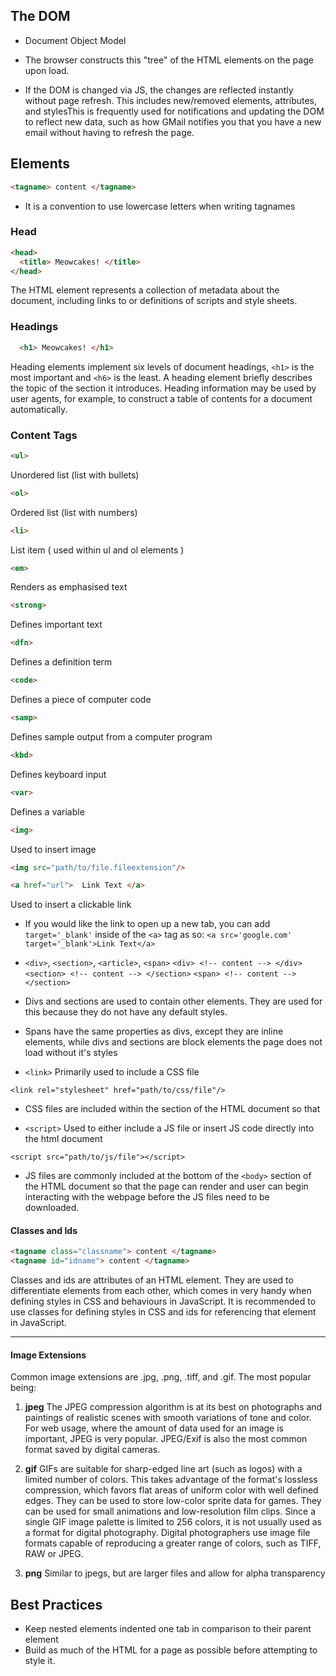 ## The DOM

* Document Object Model

* The browser constructs this "tree" of the HTML elements on the page upon load.

* If the DOM is changed via JS, the changes are reflected instantly without page refresh. This includes new/removed elements, attributes, and stylesThis is frequently used for notifications and updating the DOM to reflect new data, such as how GMail notifies you that you have a new email without having to refresh the page.

## Elements
~~~html
<tagname> content </tagname>
~~~

* It is a convention to use lowercase letters when writing tagnames

### Head
~~~html
<head>
  <title> Meowcakes! </title>
</head>
~~~

The HTML <head> element represents a collection of metadata about the document, including links to or definitions of scripts and style sheets.

### Headings
```html
  <h1> Meowcakes! </h1>
```

Heading elements implement six levels of document headings, `<h1>` is the most important and `<h6>` is the least. A heading element briefly describes the topic of the section it introduces. Heading information may be used by user agents, for example, to construct a table of contents for a document automatically.

### Content Tags

```html
<ul>
```

Unordered list (list with bullets)

```html
<ol>
```
Ordered list (list with numbers)

```html
<li>
```
List item ( used within ul and ol elements )

```html
<em>
```
Renders as emphasised text

```html
<strong>
```
Defines important text

```html
<dfn>
```
Defines a definition term

```html
<code>
```
Defines a piece of computer code

```html
<samp>
```
Defines sample output from a computer program

```html
<kbd>
```
Defines keyboard input

```html
<var>
```
Defines a variable

```html
<img>
```
Used to insert image

```html
<img src="path/to/file.fileextension"/>
```

```html
<a href="url">  Link Text </a>
```
Used to insert a clickable link
* If you would like the link to open up a new tab, you can add ``target='_blank'`` inside of the `<a>` tag as so: ``<a src='google.com' target='_blank'>Link Text</a>``
* ``<div>``, ``<section>``, ``<article>``, ``<span>``
```<div> <!-- content --> </div>```
```<section> <!-- content --> </section>```
```<span> <!-- content --> </section>```

* Divs and sections are used to contain other elements. They are used for this because they do not have any default styles.

* Spans have the same properties as divs, except they are inline elements, while divs and sections are block elements the page does not load without it's styles

* ``<link>`` Primarily used to include a CSS file
```
<link rel="stylesheet" href="path/to/css/file"/>
```
* CSS files are included within the <head> section of the HTML document so that

* ``<script>`` Used to either include a JS file or insert JS code directly into the html document
```
<script src="path/to/js/file"></script>
```
* JS files are commonly included at the bottom of the ``<body>`` section of the HTML document so that the page can render and user can begin interacting with the webpage before the JS files need to be downloaded.

#### Classes and Ids
```html
<tagname class="classname"> content </tagname>
<tagname id="idname"> content </tagname>
```
Classes and ids are attributes of an HTML element. They are used to differentiate elements from each other, which comes in very handy when defining styles in CSS and behaviours in JavaScript. It is recommended to use classes for defining styles in CSS and ids for referencing that element in JavaScript.
********
#### Image Extensions
Common image extensions are .jpg, .png, .tiff, and .gif. The most popular being:

1. **jpeg** The JPEG compression algorithm is at its best on photographs and paintings of realistic scenes with smooth variations of tone and color. For web usage, where the amount of data used for an image is important, JPEG is very popular. JPEG/Exif is also the most common format saved by digital cameras.

2. **gif** GIFs are suitable for sharp-edged line art (such as logos) with a limited number of colors. This takes advantage of the format's lossless compression, which favors flat areas of uniform color with well defined edges. They can be used to store low-color sprite data for games. They can be used for small animations and low-resolution film clips. Since a single GIF image palette is limited to 256 colors, it is not usually used as a format for digital photography. Digital photographers use image file formats capable of reproducing a greater range of colors, such as TIFF, RAW or JPEG.

3.  **png** Similar to jpegs, but are larger files and allow for alpha transparency

## Best Practices
* Keep nested elements indented one tab in comparison to their parent element
* Build as much of the HTML for a page as possible before attempting to style it.
